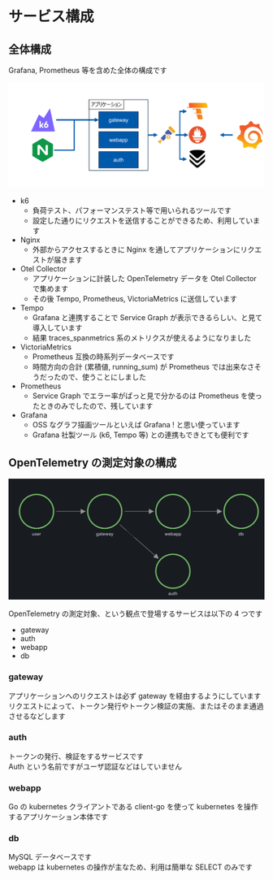 # サービス構成

## 全体構成

Grafana, Prometheus 等を含めた全体の構成です

<img src="./assets/otel_service_architecture.png" width=512>

- k6
  - 負荷テスト、パフォーマンステスト等で用いられるツールです
  - 設定した通りにリクエストを送信することができるため、利用しています
- Nginx
  - 外部からアクセスするときに Nginx を通してアプリケーションにリクエストが届きます
- Otel Collector
  - アプリケーションに計装した OpenTelemetry データを Otel Collector で集めます
  - その後 Tempo, Prometheus, VictoriaMetrics に送信しています
- Tempo
  - Grafana と連携することで Service Graph が表示できるらしい、と見て導入しています
  - 結果 traces_spanmetrics 系のメトリクスが使えるようになりました
- VictoriaMetrics
  - Prometheus 互換の時系列データベースです
  - 時間方向の合計 (累積値, running_sum) が Prometheus では出来なさそうだったので、使うことにしました
- Prometheus
  - Service Graph でエラー率がぱっと見で分かるのは Prometheus を使ったときのみでしたので、残しています
- Grafana
  - OSS なグラフ描画ツールといえば Grafana ! と思い使っています
  - Grafana 社製ツール (k6, Tempo 等) との連携もできとても便利です

## OpenTelemetry の測定対象の構成

<img src="./assets/grafana_service_graph.png" width=512>

OpenTelemetry の測定対象、という観点で登場するサービスは以下の 4 つです

- gateway
- auth
- webapp
- db

### gateway

アプリケーションへのリクエストは必ず gateway を経由するようにしています  
リクエストによって、トークン発行やトークン検証の実施、またはそのまま通過させるなどします

### auth

トークンの発行、検証をするサービスです  
Auth という名前ですがユーザ認証などはしていません

### webapp

Go の kubernetes クライアントである client-go を使って kubernetes を操作するアプリケーション本体です

### db

MySQL データベースです  
webapp は kubernetes の操作が主なため、利用は簡単な SELECT のみです
